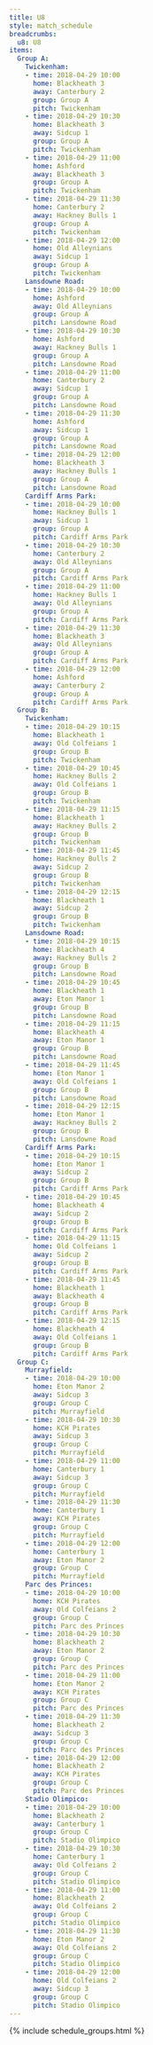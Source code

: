 ```yaml
---
title: U8
style: match_schedule
breadcrumbs:
  u8: U8
items:
  Group A:
    Twickenham:
    - time: 2018-04-29 10:00
      home: Blackheath 3
      away: Canterbury 2
      group: Group A
      pitch: Twickenham
    - time: 2018-04-29 10:30
      home: Blackheath 3
      away: Sidcup 1
      group: Group A
      pitch: Twickenham
    - time: 2018-04-29 11:00
      home: Ashford
      away: Blackheath 3
      group: Group A
      pitch: Twickenham
    - time: 2018-04-29 11:30
      home: Canterbury 2
      away: Hackney Bulls 1
      group: Group A
      pitch: Twickenham
    - time: 2018-04-29 12:00
      home: Old Alleynians
      away: Sidcup 1
      group: Group A
      pitch: Twickenham
    Lansdowne Road:
    - time: 2018-04-29 10:00
      home: Ashford
      away: Old Alleynians
      group: Group A
      pitch: Lansdowne Road
    - time: 2018-04-29 10:30
      home: Ashford
      away: Hackney Bulls 1
      group: Group A
      pitch: Lansdowne Road
    - time: 2018-04-29 11:00
      home: Canterbury 2
      away: Sidcup 1
      group: Group A
      pitch: Lansdowne Road
    - time: 2018-04-29 11:30
      home: Ashford
      away: Sidcup 1
      group: Group A
      pitch: Lansdowne Road
    - time: 2018-04-29 12:00
      home: Blackheath 3
      away: Hackney Bulls 1
      group: Group A
      pitch: Lansdowne Road
    Cardiff Arms Park:
    - time: 2018-04-29 10:00
      home: Hackney Bulls 1
      away: Sidcup 1
      group: Group A
      pitch: Cardiff Arms Park
    - time: 2018-04-29 10:30
      home: Canterbury 2
      away: Old Alleynians
      group: Group A
      pitch: Cardiff Arms Park
    - time: 2018-04-29 11:00
      home: Hackney Bulls 1
      away: Old Alleynians
      group: Group A
      pitch: Cardiff Arms Park
    - time: 2018-04-29 11:30
      home: Blackheath 3
      away: Old Alleynians
      group: Group A
      pitch: Cardiff Arms Park
    - time: 2018-04-29 12:00
      home: Ashford
      away: Canterbury 2
      group: Group A
      pitch: Cardiff Arms Park
  Group B:
    Twickenham:
    - time: 2018-04-29 10:15
      home: Blackheath 1
      away: Old Colfeians 1
      group: Group B
      pitch: Twickenham
    - time: 2018-04-29 10:45
      home: Hackney Bulls 2
      away: Old Colfeians 1
      group: Group B
      pitch: Twickenham
    - time: 2018-04-29 11:15
      home: Blackheath 1
      away: Hackney Bulls 2
      group: Group B
      pitch: Twickenham
    - time: 2018-04-29 11:45
      home: Hackney Bulls 2
      away: Sidcup 2
      group: Group B
      pitch: Twickenham
    - time: 2018-04-29 12:15
      home: Blackheath 1
      away: Sidcup 2
      group: Group B
      pitch: Twickenham
    Lansdowne Road:
    - time: 2018-04-29 10:15
      home: Blackheath 4
      away: Hackney Bulls 2
      group: Group B
      pitch: Lansdowne Road
    - time: 2018-04-29 10:45
      home: Blackheath 1
      away: Eton Manor 1
      group: Group B
      pitch: Lansdowne Road
    - time: 2018-04-29 11:15
      home: Blackheath 4
      away: Eton Manor 1
      group: Group B
      pitch: Lansdowne Road
    - time: 2018-04-29 11:45
      home: Eton Manor 1
      away: Old Colfeians 1
      group: Group B
      pitch: Lansdowne Road
    - time: 2018-04-29 12:15
      home: Eton Manor 1
      away: Hackney Bulls 2
      group: Group B
      pitch: Lansdowne Road
    Cardiff Arms Park:
    - time: 2018-04-29 10:15
      home: Eton Manor 1
      away: Sidcup 2
      group: Group B
      pitch: Cardiff Arms Park
    - time: 2018-04-29 10:45
      home: Blackheath 4
      away: Sidcup 2
      group: Group B
      pitch: Cardiff Arms Park
    - time: 2018-04-29 11:15
      home: Old Colfeians 1
      away: Sidcup 2
      group: Group B
      pitch: Cardiff Arms Park
    - time: 2018-04-29 11:45
      home: Blackheath 1
      away: Blackheath 4
      group: Group B
      pitch: Cardiff Arms Park
    - time: 2018-04-29 12:15
      home: Blackheath 4
      away: Old Colfeians 1
      group: Group B
      pitch: Cardiff Arms Park
  Group C:
    Murrayfield:
    - time: 2018-04-29 10:00
      home: Eton Manor 2
      away: Sidcup 3
      group: Group C
      pitch: Murrayfield
    - time: 2018-04-29 10:30
      home: KCH Pirates
      away: Sidcup 3
      group: Group C
      pitch: Murrayfield
    - time: 2018-04-29 11:00
      home: Canterbury 1
      away: Sidcup 3
      group: Group C
      pitch: Murrayfield
    - time: 2018-04-29 11:30
      home: Canterbury 1
      away: KCH Pirates
      group: Group C
      pitch: Murrayfield
    - time: 2018-04-29 12:00
      home: Canterbury 1
      away: Eton Manor 2
      group: Group C
      pitch: Murrayfield
    Parc des Princes:
    - time: 2018-04-29 10:00
      home: KCH Pirates
      away: Old Colfeians 2
      group: Group C
      pitch: Parc des Princes
    - time: 2018-04-29 10:30
      home: Blackheath 2
      away: Eton Manor 2
      group: Group C
      pitch: Parc des Princes
    - time: 2018-04-29 11:00
      home: Eton Manor 2
      away: KCH Pirates
      group: Group C
      pitch: Parc des Princes
    - time: 2018-04-29 11:30
      home: Blackheath 2
      away: Sidcup 3
      group: Group C
      pitch: Parc des Princes
    - time: 2018-04-29 12:00
      home: Blackheath 2
      away: KCH Pirates
      group: Group C
      pitch: Parc des Princes
    Stadio Olimpico:
    - time: 2018-04-29 10:00
      home: Blackheath 2
      away: Canterbury 1
      group: Group C
      pitch: Stadio Olimpico
    - time: 2018-04-29 10:30
      home: Canterbury 1
      away: Old Colfeians 2
      group: Group C
      pitch: Stadio Olimpico
    - time: 2018-04-29 11:00
      home: Blackheath 2
      away: Old Colfeians 2
      group: Group C
      pitch: Stadio Olimpico
    - time: 2018-04-29 11:30
      home: Eton Manor 2
      away: Old Colfeians 2
      group: Group C
      pitch: Stadio Olimpico
    - time: 2018-04-29 12:00
      home: Old Colfeians 2
      away: Sidcup 3
      group: Group C
      pitch: Stadio Olimpico
---
```


{% include schedule_groups.html %}
